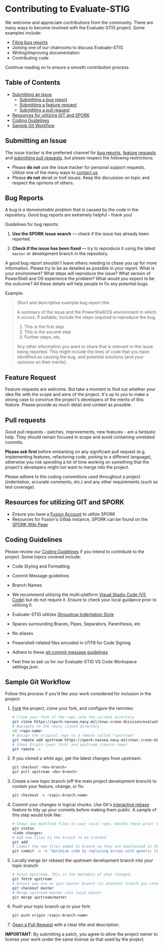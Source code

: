 # Contributing to Evaluate-STIG

We welcome and appreciate contributions from the community. There are many ways to become involved with the Evaluate-STIG project. Some examples include:
* [Filing bug reports](#bugs)
* Joining one of our chatrooms to discuss Evaluate-STIG
* Writing/Improving documentation
* Contributing code

Continue reading on to ensure a smooth contribution process.

## Table of Contents

* [Submitting an Issue](#submit-issue)
    * [Submitting a bug report](#bugs)
    * [Submitting a feature request](#features)
    * [Submitting a pull request](#pull-requests)
* [Resources for utilizing GIT and SPORK](#git-spork-resources)
* [Coding Guidelines](#coding-guidelines)
* [Sample Git Workflow](#sample-git-workflow)

<a name="submit-issue"></a>

## Submitting an Issue

The issue tracker is the preferred channel for [bug reports](#bugs), [feature requests](#features) and [submitting pull requests](#pull-requests), but please respect the following restrictions:

* Please **do not** use the issue tracker for personal support requests. Utilize one of the many ways to [contact us](https://wiki.navsea.navy.mil/x/s4LZE)
* Please **do not** derail or troll issues. Keep the discussion on topic and respect the opinions of others.

<a name="bugs"></a>
## Bug Reports

A bug is a _demonstrable problem_ that is caused by the code in the repository. Good bug reports are extremely helpful - thank you!

Guidelines for bug reports:

1. **Use the SPORK issue search** &mdash; check if the issue has already been reported.

2. **Check if the issue has been fixed** &mdash; try to reproduce it using the latest `master` or development branch in the repository.

A good bug report shouldn't leave others needing to chase you up for more information. Please try to be as detailed as possible in your report. What is your environment? What steps will reproduce the issue? What version of PowerShell and OS experience the problem? What would you expect to be the outcome? All these details will help people to fix any potential bugs.

Example:

> Short and descriptive example bug report title
>
> A summary of the issue and the PowerShell/OS environment in which it occurs. If suitable, include the steps required to reproduce the bug.
>
> 1. This is the first step
> 2. This is the second step
> 3. Further steps, etc.
>
> Any other information you want to share that is relevant to the issue being reported. This might include the lines of code that you have identified as causing the bug, and potential solutions (and your opinions on their merits).

<a name="features"></a>
## Feature Request
Feature requests are welcome. But take a moment to find out whether your idea fits with the scope and aims of the project. It's up to *you* to make a strong case to convince the project's developers of the merits of this feature. Please provide as much detail and context as possible.

<a name="pull-requests"></a>
## Pull requests

Good pull requests - patches, improvements, new features - are a fantastic help. They should remain focused in scope and avoid containing unrelated commits.

**Please ask first** before embarking on any significant pull request (e.g. implementing features, refactoring code, porting to a different language), otherwise you risk spending a lot of time working on something that the project's developers might not want to merge into the project.

Please adhere to the coding conventions used throughout a project (indentation, accurate comments, etc.) and any other requirements (such as test coverage).

<a name="git-spork-resources"></a>
## Resources for utilizing GIT and SPORK
* Ensure you have a [Fusion Account](https://spork.navsea.navy.mil/) to utilize SPORK
* Resources for Fusion's Gitlab instance, SPORK can be found on the [SPORK Wiki Page](https://wiki.navsea.navy.mil/display/SPORK)

## Coding Guidelines
Please review our [Coding Guidelines](./.gitlab/CODING_GUIDELINES.md) if you intend to contribute to the project. Some topics covered include:
* Code Styling and Formatting
* Commit Message guidelines
* Branch Names

* We recommend utilizing the multi-platform [Visual Studio Code (VS Code)](https://code.visualstudio.com/) but do not require it. Ensure to check your local guidance prior to utilizing it.
* Evaluate-STIG utilizes [Stroustrup Indentation Style](https://en.wikipedia.org/wiki/Indentation_style#Variant:_Stroustrup)
* Spaces surrounding Braces, Pipes, Separators, Parenthesis, etc
* No aliases
* Powershell-related files encoded in UTF8 for Code Signing
* Adhere to these [git commit message guidelines](http://tbaggery.com/2008/04/19/a-note-about-git-commit-messages.html)
* Feel free to ask us for our Evaluate-STIG VS Code Workspace settings.json.

<a name="sample-workflow"></a>
## Sample Git Workflow
Follow this process if you'd like your work considered for inclusion in the project:

1. [Fork](https://docs.gitlab.com/ee////user/project/working_with_projects.html) the project, clone your fork,
   and configure the remotes:

   ```bash
   # Clone your fork of the repo into the current directory
   git clone https://spork.navsea.navy.mil/nswc-crane-division/evaluate-stig.git
   # Navigate to the newly cloned directory
   cd <repo-name>
   # Assign the original repo to a remote called "upstream"
   git remote add upstream https://spork.navsea.navy.mil/nswc-crane-division/evaluate-stig.git
   # Shows Origin (your fork) and upstream (source repo)
   git remote -v
   ```

2. If you cloned a while ago, get the latest changes from upstream:

   ```bash
   git checkout <dev-branch>
   git pull upstream <dev-branch>
   ```

3. Create a new topic branch (off the main project development branch) to
   contain your feature, change, or fix:

   ```bash
   git checkout -b <topic-branch-name>
   ```

4. Commit your changes in logical chunks. Use Git's [interactive rebase](https://docs.gitlab.com/ee/topics/git/git_rebase.html#interactive-rebase) feature to tidy up your commits before making them public. A sample of this step would look like:
    ```bash
    # Shows any modified files in your local repo. Handle these prior to making further code changes
    git status
    <Code changes>
    # Add new files to the branch to be tracked
    git add
    # Commit the new files added to branch so they are maintained in that branch.
    git commit -a -m "Optimize code by replacing arrays with generic lists where applicable"
    ```

5. Locally merge (or rebase) the upstream development branch into your topic branch:

   ```bash
   # Fetch Upstream. This is the metadata of what changed.
   git fetch upstream
   # Ensure you are on your master branch (or whatever branch you intend to pull the upstream branch from)
   git checkout master
   # Merge upstream master into local master
   git merge upstream/master
   ```



6. Push your topic branch up to your fork:

   ```bash
   git push origin <topic-branch-name>
   ```

7. [Open a Pull Request](https://docs.gitlab.com/ee/user/project/merge_requests/creating_merge_requests.html) with a clear title and description.


**IMPORTANT**: By submitting a patch, you agree to allow the project owner to
license your work under the same license as that used by the project.